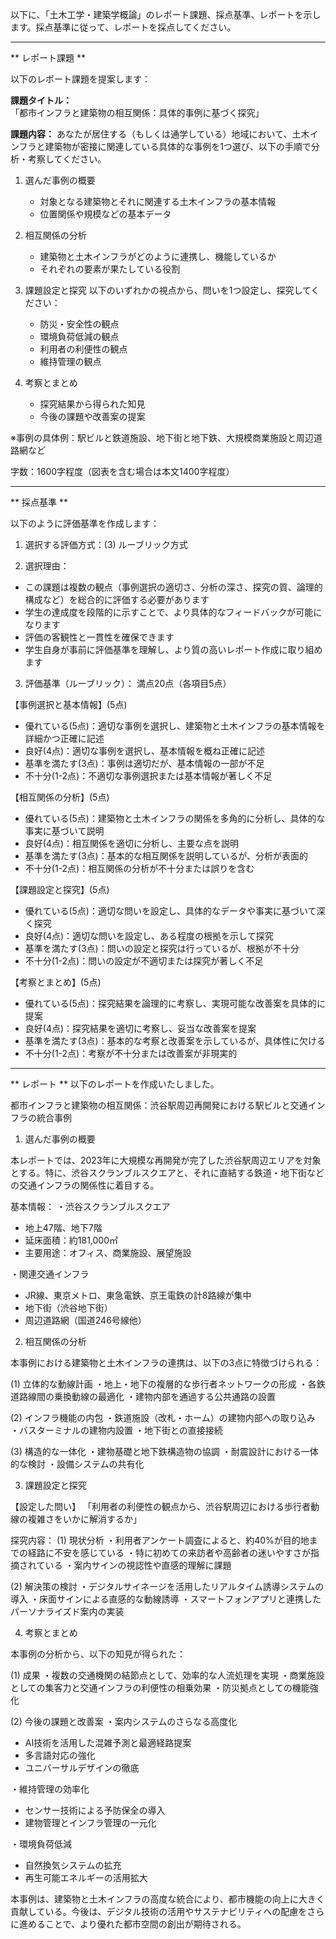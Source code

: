 以下に、「土木工学・建築学概論」のレポート課題、採点基準、レポートを示します。採点基準に従って、レポートを採点してください。

---------------------------------------
** レポート課題 **

以下のレポート課題を提案します：

**課題タイトル：**
「都市インフラと建築物の相互関係：具体的事例に基づく探究」

**課題内容：**
あなたが居住する（もしくは通学している）地域において、土木インフラと建築物が密接に関連している具体的な事例を1つ選び、以下の手順で分析・考察してください。

1. 選んだ事例の概要
   - 対象となる建築物とそれに関連する土木インフラの基本情報
   - 位置関係や規模などの基本データ

2. 相互関係の分析
   - 建築物と土木インフラがどのように連携し、機能しているか
   - それぞれの要素が果たしている役割

3. 課題設定と探究
   以下のいずれかの視点から、問いを1つ設定し、探究してください：
   - 防災・安全性の観点
   - 環境負荷低減の観点
   - 利用者の利便性の観点
   - 維持管理の観点

4. 考察とまとめ
   - 探究結果から得られた知見
   - 今後の課題や改善案の提案

※事例の具体例：駅ビルと鉄道施設、地下街と地下鉄、大規模商業施設と周辺道路網など

字数：1600字程度（図表を含む場合は本文1400字程度）

---------------------------------------
** 採点基準 **

以下のように評価基準を作成します：

1. 選択する評価方式：(3) ルーブリック方式

2. 選択理由：
- この課題は複数の観点（事例選択の適切さ、分析の深さ、探究の質、論理的構成など）を総合的に評価する必要があります
- 学生の達成度を段階的に示すことで、より具体的なフィードバックが可能になります
- 評価の客観性と一貫性を確保できます
- 学生自身が事前に評価基準を理解し、より質の高いレポート作成に取り組めます

3. 評価基準（ルーブリック）：
満点20点（各項目5点）

【事例選択と基本情報】(5点)
- 優れている(5点)：適切な事例を選択し、建築物と土木インフラの基本情報を詳細かつ正確に記述
- 良好(4点)：適切な事例を選択し、基本情報を概ね正確に記述
- 基準を満たす(3点)：事例は適切だが、基本情報の一部が不足
- 不十分(1-2点)：不適切な事例選択または基本情報が著しく不足

【相互関係の分析】(5点)
- 優れている(5点)：建築物と土木インフラの関係を多角的に分析し、具体的な事実に基づいて説明
- 良好(4点)：相互関係を適切に分析し、主要な点を説明
- 基準を満たす(3点)：基本的な相互関係を説明しているが、分析が表面的
- 不十分(1-2点)：相互関係の分析が不十分または誤りを含む

【課題設定と探究】(5点)
- 優れている(5点)：適切な問いを設定し、具体的なデータや事実に基づいて深く探究
- 良好(4点)：適切な問いを設定し、ある程度の根拠を示して探究
- 基準を満たす(3点)：問いの設定と探究は行っているが、根拠が不十分
- 不十分(1-2点)：問いの設定が不適切または探究が著しく不足

【考察とまとめ】(5点)
- 優れている(5点)：探究結果を論理的に考察し、実現可能な改善案を具体的に提案
- 良好(4点)：探究結果を適切に考察し、妥当な改善案を提案
- 基準を満たす(3点)：基本的な考察と改善案を示しているが、具体性に欠ける
- 不十分(1-2点)：考察が不十分または改善案が非現実的

---------------------------------------
** レポート **
以下のレポートを作成いたしました。

都市インフラと建築物の相互関係：渋谷駅周辺再開発における駅ビルと交通インフラの統合事例

1. 選んだ事例の概要

本レポートでは、2023年に大規模な再開発が完了した渋谷駅周辺エリアを対象とする。特に、渋谷スクランブルスクエアと、それに直結する鉄道・地下街などの交通インフラの関係性に着目する。

基本情報：
・渋谷スクランブルスクエア
 - 地上47階、地下7階
 - 延床面積：約181,000㎡
 - 主要用途：オフィス、商業施設、展望施設

・関連交通インフラ
 - JR線、東京メトロ、東急電鉄、京王電鉄の計8路線が集中
 - 地下街（渋谷地下街）
 - 周辺道路網（国道246号線他）

2. 相互関係の分析

本事例における建築物と土木インフラの連携は、以下の3点に特徴づけられる：

(1) 立体的な動線計画
・地上・地下の複層的な歩行者ネットワークの形成
・各鉄道路線間の乗換動線の最適化
・建物内部を通過する公共通路の設置

(2) インフラ機能の内包
・鉄道施設（改札・ホーム）の建物内部への取り込み
・バスターミナルの建物内設置
・地下街との直接接続

(3) 構造的な一体化
・建物基礎と地下鉄構造物の協調
・耐震設計における一体的な検討
・設備システムの共有化

3. 課題設定と探究

【設定した問い】
「利用者の利便性の観点から、渋谷駅周辺における歩行者動線の複雑さをいかに解消するか」

探究内容：
(1) 現状分析
・利用者アンケート調査によると、約40%が目的地までの経路に不安を感じている
・特に初めての来訪者や高齢者の迷いやすさが指摘されている
・案内サインの視認性や直感的理解に課題

(2) 解決策の検討
・デジタルサイネージを活用したリアルタイム誘導システムの導入
・床面サインによる直感的な動線誘導
・スマートフォンアプリと連携したパーソナライズド案内の実装

4. 考察とまとめ

本事例の分析から、以下の知見が得られた：

(1) 成果
・複数の交通機関の結節点として、効率的な人流処理を実現
・商業施設としての集客力と交通インフラの利便性の相乗効果
・防災拠点としての機能強化

(2) 今後の課題と改善案
・案内システムのさらなる高度化
 - AI技術を活用した混雑予測と最適経路提案
 - 多言語対応の強化
 - ユニバーサルデザインの徹底

・維持管理の効率化
 - センサー技術による予防保全の導入
 - 建物管理とインフラ管理の一元化

・環境負荷低減
 - 自然換気システムの拡充
 - 再生可能エネルギーの活用拡大

本事例は、建築物と土木インフラの高度な統合により、都市機能の向上に大きく貢献している。今後は、デジタル技術の活用やサステナビリティへの配慮をさらに進めることで、より優れた都市空間の創出が期待される。

